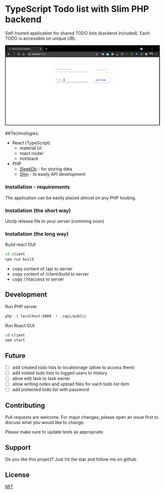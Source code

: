 # TypeScript Todo list with Slim PHP backend

Self-hosted application for shared TODO lists (backend included). Each TODO is accessible on unique URL

![Image of Yaktocat](demo.gif)

##Technologies:

- React (TypeScript)
    - material UI
    - react router
    - notistack
- PHP
    - [SleekDb](https://sleekdb.github.io/) - for storing data
    - [Slim](https://www.slimframework.com/) - to easily API development 


### Installation - requirements
The application can be easily placed almost on any PHP hosting. 

### Installation (the short way)

Unzip release file to your server (comming soon) 

### Installation (the long way)

Build react GUI
```bash
cd client
npm run build
```

- copy content of /api to server
- copy content of /client/build to server
- copy /.htaccess to server

## Development

Run PHP server
```bash
php -S localhost:8889 -t ./api/public
```

Run React GUI
```bash
cd client
npm start
```

## Future

- [ ] add created todo lists to localstorage (allow to access them)
- [ ] add visited todo lists to logged users to history
- [ ] allow edit task to task owner 
- [ ] allow writing notes and upload files for each todo list item
- [ ] add protected todo list with password

## Contributing
Pull requests are welcome. For major changes, please open an issue first to discuss what you would like to change.

Please make sure to update tests as appropriate.

## Support

Do you like this project? Just hit the star and follow me on github.

## License
[MIT](https://choosealicense.com/licenses/mit/)
